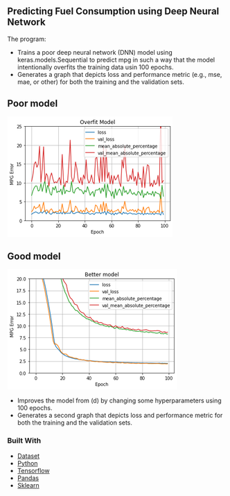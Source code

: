 <!-- GETTING STARTED -->
## Predicting Fuel Consumption using Deep Neural Network

The program:
- Trains a poor deep neural network (DNN) model using 
keras.models.Sequential to predict mpg in such a way that the model intentionally overfits 
the training data usin 100 epochs. 
- Generates a graph that depicts loss and performance metric 
(e.g., mse, mae, or other) for both the training and the validation sets. 

## Poor model
![graph](d.png)

## Good model
![graph](e.png)

- Improves the model from (d) by changing some hyperparameters using 100 epochs. 
- Generates a second graph that depicts loss and 
performance metric for both the training and the validation sets. 

### Built With
* [Dataset](https://archive.ics.uci.edu/ml/datasets/Wine) 
* [Python](https://reactjs.org/)
* [Tensorflow](https://www.tensorflow.org/)
* [Pandas](https://pandas.pydata.org/)
* [Sklearn](https://scikit-learn.org/)
